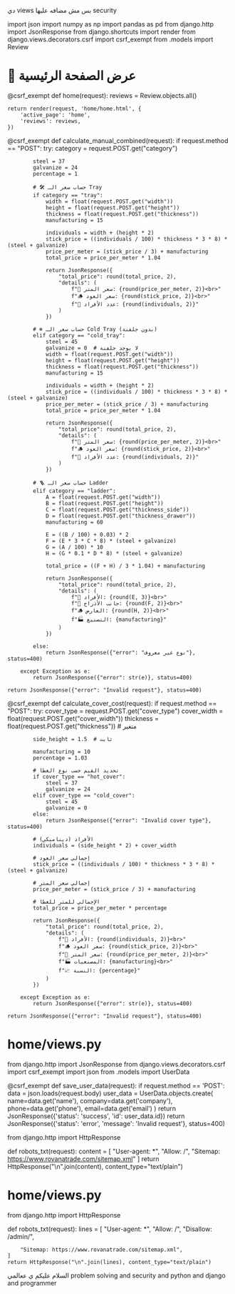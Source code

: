 دي views بس مش مضافه عليها security 




import json
import numpy as np
import pandas as pd
from django.http import JsonResponse
from django.shortcuts import render
from django.views.decorators.csrf import csrf_exempt
from .models import  Review


# 📄 عرض الصفحة الرئيسية
@csrf_exempt
def home(request):
    reviews = Review.objects.all()

    return render(request, 'home/home.html', {
        'active_page': 'home',
        'reviews': reviews,
    })


@csrf_exempt
def calculate_manual_combined(request):
    if request.method == "POST":
        try:
            category = request.POST.get("category")

            steel = 37
            galvanize = 24
            percentage = 1

            # 🛠 حساب سعر الـ Tray
            if category == "tray":
                width = float(request.POST.get("width"))
                height = float(request.POST.get("height"))
                thickness = float(request.POST.get("thickness"))
                manufacturing = 15

                individuals = width + (height * 2)
                stick_price = ((individuals / 100) * thickness * 3 * 8) * (steel + galvanize)
                price_per_meter = (stick_price / 3) + manufacturing
                total_price = price_per_meter * 1.04

                return JsonResponse({
                    "total_price": round(total_price, 2),
                    "details": (
                        f"📏 سعر المتر: {round(price_per_meter, 2)}<br>"
                        f"🪵 سعر العود: {round(stick_price, 2)}<br>"
                        f"👥 عدد الأفراد: {round(individuals, 2)}"
                    )
                })

            # ❄️ حساب سعر الـ Cold Tray (بدون جلفنة)
            elif category == "cold_tray":
                steel = 45 
                galvanize = 0  # لا يوجد جلفنة
                width = float(request.POST.get("width"))
                height = float(request.POST.get("height"))
                thickness = float(request.POST.get("thickness"))
                manufacturing = 15

                individuals = width + (height * 2)
                stick_price = ((individuals / 100) * thickness * 3 * 8) * (steel + galvanize)
                price_per_meter = (stick_price / 3) + manufacturing
                total_price = price_per_meter * 1.04

                return JsonResponse({
                    "total_price": round(total_price, 2),
                    "details": (
                        f"📏 سعر المتر: {round(price_per_meter, 2)}<br>"
                        f"🪵 سعر العود: {round(stick_price, 2)}<br>"
                        f"👥 عدد الأفراد: {round(individuals, 2)}"
                    )
                })

            # 🪜 حساب سعر الـ Ladder
            elif category == "ladder":
                A = float(request.POST.get("width"))
                B = float(request.POST.get("height"))
                C = float(request.POST.get("thickness_side"))
                D = float(request.POST.get("thickness_drawer"))
                manufacturing = 60

                E = ((B / 100) + 0.03) * 2
                F = (E * 3 * C * 8) * (steel + galvanize)
                G = (A / 100) * 10
                H = (G * 0.1 * D * 8) * (steel + galvanize)

                total_price = ((F + H) / 3 * 1.04) + manufacturing

                return JsonResponse({
                    "total_price": round(total_price, 2),
                    "details": (
                        f"👥 الأفراد: {round(E, 3)}<br>"
                        f"📐 جانب الأدراج: {round(F, 2)}<br>"
                        f"🪵 العارض: {round(H, 2)}<br>"
                        f"🏭 التصنيع: {manufacturing}"
                    )
                })

            else:
                return JsonResponse({"error": "نوع غير معروف"}, status=400)

        except Exception as e:
            return JsonResponse({"error": str(e)}, status=400)

    return JsonResponse({"error": "Invalid request"}, status=400)






@csrf_exempt
def calculate_cover_cost(request):
    if request.method == "POST":
        try:
            cover_type = request.POST.get("cover_type")
            cover_width = float(request.POST.get("cover_width"))
            thickness = float(request.POST.get("thickness"))  # متغير

            side_height = 1.5  # ثابت

            manufacturing = 10
            percentage = 1.03

            # تحديد القيم حسب نوع الغطا
            if cover_type == "hot_cover":
                steel = 37
                galvanize = 24
            elif cover_type == "cold_cover":
                steel = 45
                galvanize = 0
            else:
                return JsonResponse({"error": "Invalid cover type"}, status=400)

            # الأفراد (ديناميكي)
            individuals = (side_height * 2) + cover_width

            # إجمالي سعر العود
            stick_price = ((individuals / 100) * thickness * 3 * 8) * (steel + galvanize)

            # إجمالي سعر المتر
            price_per_meter = (stick_price / 3) + manufacturing

            # الإجمالي للمتر للغطا
            total_price = price_per_meter * percentage

            return JsonResponse({
                "total_price": round(total_price, 2),
                "details": (
                    f"👥 الأفراد: {round(individuals, 2)}<br>"
                    f"🪵 سعر العود: {round(stick_price, 2)}<br>"
                    f"📏 سعر المتر: {round(price_per_meter, 2)}<br>"
                    f"🏭 المصنعيات: {manufacturing}<br>"
                    f"📈 النسبة: {percentage}"
                )
            })

        except Exception as e:
            return JsonResponse({"error": str(e)}, status=400)

    return JsonResponse({"error": "Invalid request"}, status=400)



# home/views.py
from django.http import JsonResponse
from django.views.decorators.csrf import csrf_exempt
import json
from .models import UserData

@csrf_exempt
def save_user_data(request):
    if request.method == 'POST':
        data = json.loads(request.body)
        user_data = UserData.objects.create(
            name=data.get('name'),
            company=data.get('company'),
            phone=data.get('phone'),
            email=data.get('email')
        )
        return JsonResponse({'status': 'success', 'id': user_data.id})
    return JsonResponse({'status': 'error', 'message': 'Invalid request'}, status=400)



from django.http import HttpResponse

def robots_txt(request):
    content = [
        "User-agent: *",
        "Allow: /",
        "Sitemap: https://www.rovanatrade.com/sitemap.xml"
    ]
    return HttpResponse("\n".join(content), content_type="text/plain")



# home/views.py
from django.http import HttpResponse

def robots_txt(request):
    lines = [
        "User-agent: *",
        "Allow: /",
        "Disallow: /admin/",
     
        "Sitemap: https://www.rovanatrade.com/sitemap.xml",
    ]
    return HttpResponse("\n".join(lines), content_type="text/plain")


السلام عليكم ي ععالمي problem solving and security and python and django and programmer